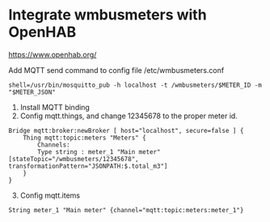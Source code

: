 # Integrate wmbusmeters with OpenHAB 
<https://www.openhab.org/>

Add MQTT send command to config file /etc/wmbusmeters.conf

```
shell=/usr/bin/mosquitto_pub -h localhost -t /wmbusmeters/$METER_ID -m "$METER_JSON"
```

1. Install MQTT binding
2. Config mqtt.things, and change 12345678 to the proper meter id.
```
Bridge mqtt:broker:newBroker [ host="localhost", secure=false ] {
    Thing mqtt:topic:meters "Meters" {
        Channels: 
        Type string : meter_1 "Main meter" [stateTopic="/wmbusmeters/12345678", transformationPattern="JSONPATH:$.total_m3"]
    }
}
```

3. Config mqtt.items

```
String meter_1 "Main meter" {channel="mqtt:topic:meters:meter_1"}
```
